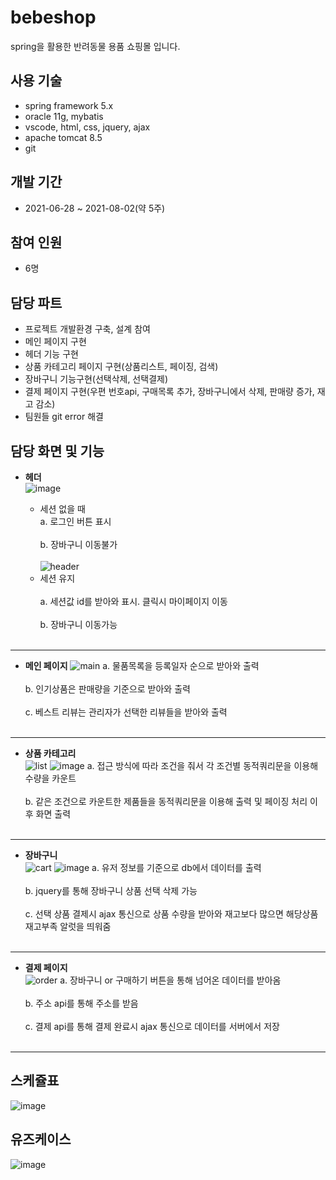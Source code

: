 # bebeshop
 spring을 활용한 반려동물 용품 쇼핑몰 입니다.

## 사용 기술
* spring framework 5.x
* oracle 11g, mybatis
* vscode, html, css, jquery, ajax
* apache tomcat 8.5
* git

## 개발 기간
* 2021-06-28 ~ 2021-08-02(약 5주)

## 참여 인원
* 6명

## 담당 파트
* 프로젝트 개발환경 구축, 설계 참여
* 메인 페이지 구현
* 헤더 기능 구현
* 상품 카테고리 페이지 구현(상품리스트, 페이징, 검색)
* 장바구니 기능구현(선택삭제, 선택결제)
* 결제 페이지 구현(우편 번호api, 구매목록 추가, 장바구니에서 삭제, 판매량 증가, 재고 감소)
* 팀원들 git error 해결 

## 담당 화면 및 기능
* **헤더**   
![image](https://user-images.githubusercontent.com/83194040/129909435-cafa347a-cadd-4f01-bbc5-135f96a333ed.png)
  
  + 세션 없을 때<br/>
   a. 로그인 버튼 표시<br/><br/>
   b. 장바구니 이동불가<br/><br/>
![header](https://user-images.githubusercontent.com/83194040/129907276-dbc10c05-ab0d-4c90-8911-ee41809d4bdb.jpg)
  + 세션 유지<br/><br/>
   a. 세션값 id를 받아와 표시. 클릭시 마이페이지 이동<br/><br/>
   b. 장바구니 이동가능<br/><br/>
   
---  
* **메인 페이지** 
![main](https://user-images.githubusercontent.com/83194040/129907294-075754fe-bd87-42c0-86d7-ac994ca679b5.jpeg) 
 a. 물품목록을 등록일자 순으로 받아와 출력<br/><br/>
 b. 인기상품은 판매량을 기준으로 받아와 출력<br/><br/>
 c. 베스트 리뷰는 관리자가 선택한 리뷰들을 받아와 출력<br/><br/>

---   
* **상품 카테고리**   
![list](https://user-images.githubusercontent.com/83194040/129907310-2eba1224-7325-4faa-b49e-24371835ab5e.jpeg)
![image](https://user-images.githubusercontent.com/83194040/129915354-712884cc-54b3-43c5-967b-1addb1b7bd0b.png) 
 a. 접근 방식에 따라 조건을 줘서 각 조건별 동적쿼리문을 이용해 수량을 카운트<br/><br/>
 b. 같은 조건으로 카운트한 제품들을 동적쿼리문을 이용해 출력 및 페이징 처리 이후 화면 출력<br/><br/>

---  
* **장바구니**   
![cart](https://user-images.githubusercontent.com/83194040/129907327-5eac499a-c6a4-4566-a548-2d448da62c5a.jpeg)
![image](https://user-images.githubusercontent.com/83194040/129913650-917270b6-9e4d-4bf6-825d-e29efd6a2053.png)
 a. 유저 정보를 기준으로 db에서 데이터를 출력<br/><br/>
 b. jquery를 통해 장바구니 상품 선택 삭제 가능<br/><br/>
 c. 선택 상품 결제시 ajax 통신으로 상품 수량을 받아와 재고보다 많으면 해당상품 재고부족 알럿을 띄워줌<br/><br/>

---  
* **결제 페이지**   
![order](https://user-images.githubusercontent.com/83194040/129907340-a0714182-ea5c-4a24-8d27-a048dc674acb.jpeg)
 a. 장바구니 or 구매하기 버튼을 통해 넘어온 데이터를 받아옴<br/><br/>
 b. 주소 api를 통해 주소를 받음<br/><br/>
 c. 결제 api를 통해 결제 완료시 ajax 통신으로 데이터를 서버에서 저장<br/><br/>
 
---  
## 스케쥴표
![image](https://user-images.githubusercontent.com/83194040/129907487-61353387-9341-4cf8-aa94-3b84365acff6.png) 


## 유즈케이스
![image](https://user-images.githubusercontent.com/83194040/129907836-cebd780d-f802-429c-8cc8-9f77451064fd.png)



